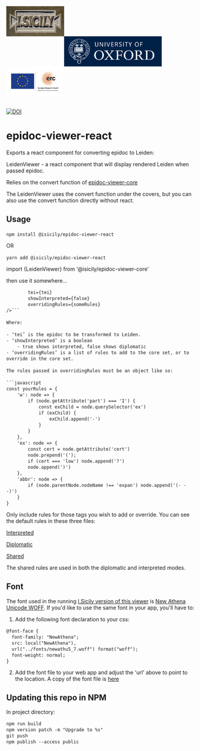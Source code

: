 <div>
  <img align="left" valign="center" src="ISicily_english_reduced.jpg?raw=true" alt="isicily logo" height=80" >
  <img align="left" valign="center" src="2258_ox_brand_blue_pos_rect.png?raw=true" alt="oxford logo" height="80"  style="padding-top: 80px" >
  <img align="left" valign="center" src="LOGO_ERC-FLAG_EU_cropped.jpg?raw=true" alt="erc logo" height=80" >
</div>
<br clear="both"/>

<br/>

[![DOI](https://zenodo.org/badge/378974263.svg)](https://zenodo.org/badge/latestdoi/378974263)


# epidoc-viewer-react

Exports a react component  for converting epidoc to Leiden: 

LeidenViewer - a react component that will display rendered Leiden when passed epidoc.

Relies on the convert function of [epidoc-viewer-core](https://github.com/ISicily/epidoc-viewer-core)

The LeidenViewer uses the convert function under the covers, but you can also use the convert function directly without react.

## Usage

```npm install @isicily/epidoc-viewer-react```

OR

```yarn add @isicily/epidoc-viewer-react```

import {LeidenViewer} from ‘@isicily/epidoc-viewer-core’

then use it somewhere...

```<LeidenViewer 
		tei={tei} 
		showInterpreted={false} 
		overridingRules={someRules} 
/>```
  
Where:

- ‘tei’ is the epidoc to be transformed to Leiden.
- ‘showInterpreted’ is a boolean 
	- true shows interpreted, false shows diplomatic
- ‘overridingRules’ is a list of rules to add to the core set, or to override in the core set.  

The rules passed in overridingRules must be an object like so:

```javascript
const yourRules = {
    'w': node => {
        if (node.getAttribute('part') === 'I') {
            const exChild = node.querySelector('ex')
            if (exChild) {
                exChild.append('-')
            }
        } 
    },
    'ex': node => {
        const cert = node.getAttribute('cert')
        node.prepend('('); 
        if (cert === 'low') node.append('?')
        node.append(')')
    },
    'abbr': node => {
        if (node.parentNode.nodeName !== 'expan') node.append('(- - -)')
    }
}
```

Only include rules for those tags you wish to add or override.  You can see the default rules in these three files:

[Interpreted](https://github.com/ISicily/epidoc-viewer-core/blob/master/src/rules.js)

[Diplomatic](https://github.com/ISicily/epidoc-viewer-core/blob/master/src/diplomaticRules.js)

[Shared](https://github.com/ISicily/epidoc-viewer-core/blob/master/src/sharedRules.js)

The shared rules are used in both the diplomatic and interpreted modes.

## Font

The font used in the running [I.Sicily version of this viewer](https://isicily.github.io/epidoc-viewer/) is [New Athena Unicode WOFF](https://apagreekkeys.org/NAUdownload.html).  If  you'd like to use the same font in your app, you'll have to:

1.  Add the following font declaration to your css:

```
@font-face {
  font-family: "NewAthena";
  src: local("NewAthena"),
  url("../fonts/newathu5_7.woff") format("woff");
  font-weight: normal;
}
```

2.  Add the font file to your web app and adjust the 'url' above to point to the location. A copy of the font file is [here](https://github.com/ISicily/epidoc-viewer/blob/master/src/fonts/NAU5_007woff/newathu5_7.woff)

## Updating this repo in NPM

In project directory:

```
npm run build
npm version patch -m "Upgrade to %s"
git push
npm publish --access public
```